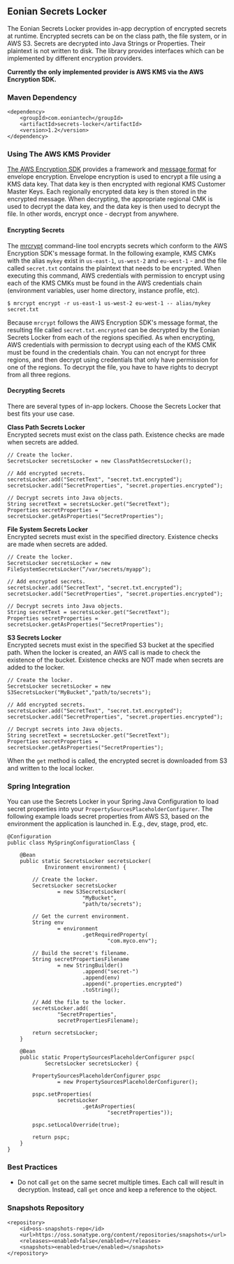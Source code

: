 ## Eonian Secrets Locker
The Eonian Secrets Locker provides in-app decryption of encrypted secrets at runtime. Encrypted secrets can be on the class path, the file system, or in AWS S3. Secrets are decrypted into Java Strings or Properties. Their plaintext is not written to disk. The library provides interfaces which can be implemented by different encryption providers. 

**Currently the only implemented provider is AWS KMS via the AWS Encryption SDK.**


### Maven Dependency
```
<dependency>
    <groupId>com.eoniantech</groupId>
    <artifactId>secrets-locker</artifactId>
    <version>1.2</version>
</dependency>
```

### Using The AWS KMS Provider
[The AWS Encryption SDK](https://github.com/awslabs/aws-encryption-sdk-java) provides a framework and [message format]( http://docs.aws.amazon.com/encryption-sdk/latest/developer-guide/message-format.html) for envelope encryption. Envelope encryption is used to encrypt a file using a KMS data key. That data key is then encrypted with regional KMS Customer Master Keys. Each regionally encrypted data key is then stored in the encrypted message. When decrypting, the appropriate regional CMK is used to decrypt the data key, and the data key is then used to decrypt the file. In other words, encrypt once - decrypt from anywhere.

#### Encrypting Secrets
The [mrcrypt](https://github.com/aol/mrcrypt) command-line tool encrypts secrets which conform to the AWS Encryption SDK's message format. In the following example, KMS CMKs with the alias `mykey` exist in `us-east-1`, `us-west-2` and `eu-west-1` - and the file called `secret.txt` contains the plaintext that needs to be encrypted. When executing this command, AWS credentials with permission to encrypt using each of the KMS CMKs must be found in the AWS credentials chain (environment variables, user home directory, instance profile, etc).
```
$ mrcrypt encrypt -r us-east-1 us-west-2 eu-west-1 -- alias/mykey secret.txt
```
Because `mrcrypt` follows the AWS Encryption SDK's message format, the resulting file called `secret.txt.encrypted` can be decrypted by the Eonian Secrets Locker from each of the regions specified. As when encrypting, AWS credentials with permission to decrypt using each of the KMS CMK must be found in the credentials chain. You can not encrypt for three regions, and then decrypt using credentials that only have permission for one of the regions. To decrypt the file, you have to have rights to decrypt from all three regions.

#### Decrypting Secrets
There are several types of in-app lockers. Choose the Secrets Locker that best fits your use case.

**Class Path Secrets Locker**</br>
Encrypted secrets must exist on the class path. Existence checks are made when secrets are added.
```
// Create the locker.
SecretsLocker secretsLocker = new ClassPathSecretsLocker();
  
// Add encrypted secrets.
secretsLocker.add("SecretText", "secret.txt.encrypted");
secretsLocker.add("SecretProperties", "secret.properties.encrypted");

// Decrypt secrets into Java objects.
String secretText = secretsLocker.get("SecretText");
Properties secretProperties = secretsLocker.getAsProperties("SecretProperties");

```

**File System Secrets Locker**</br>
Encrypted secrets must exist in the specified directory. Existence checks are made when secrets are added.
```
// Create the locker.
SecretsLocker secretsLocker = new FileSystemSecretsLocker(“/var/secrets/myapp");
  
// Add encrypted secrets.
secretsLocker.add("SecretText", "secret.txt.encrypted");
secretsLocker.add("SecretProperties", "secret.properties.encrypted");

// Decrypt secrets into Java objects.
String secretText = secretsLocker.get("SecretText");
Properties secretProperties = secretsLocker.getAsProperties("SecretProperties");
```

**S3 Secrets Locker**</br>
Encrypted secrets must exist in the specified S3 bucket at the specified path. When the locker is created, an AWS call is made to check the existence of the bucket. Existence checks are NOT made when secrets are added to the locker.
```
// Create the locker.
SecretsLocker secretsLocker = new S3SecretsLocker("MyBucket","path/to/secrets");
  
// Add encrypted secrets.
secretsLocker.add("SecretText", "secret.txt.encrypted");
secretsLocker.add("SecretProperties", "secret.properties.encrypted");

// Decrypt secrets into Java objects.
String secretText = secretsLocker.get("SecretText");
Properties secretProperties = secretsLocker.getAsProperties("SecretProperties");
```
When the `get` method is called, the encrypted secret is downloaded from S3 and written to the local locker.

### Spring Integration
You can use the Secrets Locker in your Spring Java Configuration to load secret properties into your `PropertySourcesPlaceholderConfigurer`. The following example loads secret properties from AWS S3, based on the environment the application is launched in. E.g., dev, stage, prod, etc.

```
@Configuration
public class MySpringConfigurationClass {

    @Bean
    public static SecretsLocker secretsLocker(
            Environment environment) {
            
        // Create the locker.
        SecretsLocker secretsLocker 
                = new S3SecretsLocker(
                        "MyBucket",
                        "path/to/secrets");
                
        // Get the current environment.
        String env
                = environment
                        .getRequiredProperty(
                                "com.myco.env");
                                
        // Build the secret's filename.
        String secretPropertiesFilename
                = new StringBuilder()
                        .append("secret-")
                        .append(env)
                        .append(".properties.encrypted")
                        .toString();
                        
        // Add the file to the locker.
        secretsLocker.add(
                "SecretProperties", 
                secretPropertiesFilename);
                
        return secretsLocker;
    }

    @Bean
    public static PropertySourcesPlaceholderConfigurer pspc(
            SecretsLocker secretsLocker) {

        PropertySourcesPlaceholderConfigurer pspc
                = new PropertySourcesPlaceholderConfigurer();
        
        pspc.setProperties(
                secretsLocker
                        .getAsProperties(
                                "secretProperties"));

        pspc.setLocalOverride(true);

        return pspc;
    }
}
```

### Best Practices
* Do not call `get` on the same secret multiple times. Each call will result in decryption. Instead, call `get` once and keep a reference to the object.

### Snapshots Repository
```
<repository>
    <id>oss-snapshots-repo</id>
    <url>https://oss.sonatype.org/content/repositories/snapshots</url>
    <releases><enabled>false</enabled></releases>
    <snapshots><enabled>true</enabled></snapshots>
</repository>
```


